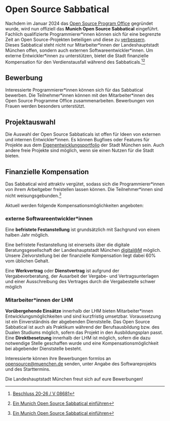 # Open Source Sabbatical

Nachdem im Januar 2024 das [Open Source Program Office](./ospo) gegründet wurde, wird nun offiziell das **Munich Open Source Sabbatical** eingeführt.
Fachlich qualifizierte Programmierer\*innen können sich für eine begrenzte Zeit an Open Source-Projekten beteiligen und diese zu [verbessern](./improve).  
Dieses Sabbatical steht nicht nur Mitarbeiter\*innen der Landeshauptstadt München offen, sondern auch externen Softwareentwickler\*innen.
Um externe Entwickler*innen zu unterstützen, bietet die Stadt finanzielle Kompensation für den Verdienstausfall während des Sabbaticals.[^beschluss][^antrag]


## Bewerbung

Interessierte Programmierer\*innen können sich für das Sabbatical bewerben.
Die Teilnehmer*innen können mit den Mitarbeiter\*innen des Open Source Programme Office zusammenarbeiten.
Bewerbungen von Frauen werden besonders unterstützt.

## Projektauswahl

Die Auswahl der Open Source Sabbaticals ist offen für Ideen von externen und internen Entwickler*innen.
Es können Bugfixes oder Features für Projekte aus dem [Eigenentwicklungsportfolio](https://github.com/it-at-m) der Stadt München sein.
Auch andere freie Projekte sind möglich, wenn sie einen Nutzen für die Stadt bieten.

## Finanzielle Kompensation

Das Sabbatical wird attraktiv vergütet, sodass sich die Programmierer\*innen von ihrem Arbeitgeber freistellen lassen können.
Die Teilnehmer\*innen sind nicht weisungsgebunden.[^antrag]

Aktuell werden folgende Kompensationsmöglichkeiten angeboten:

### externe Softwareentwickler\*innen

Eine __befristete Festanstellung__ ist grundsätzlich mit Sachgrund von einem halben Jahr möglich.

Eine befristete Festanstellung ist einerseits über die digitale Beratungsgesellschaft der Landeshauptstadt München [digital@M](https://digital-at-m.de/) möglich.
Unsere Zielvorstellung bei der finanzielle Kompensation liegt dabei 60% vom üblichen Gehalt.

Eine __Werkvertrag__ oder __Dienstvertrag__ ist aufgrund der Vergabevorberatung, der Ausarbeit der Vergabe- und Vertragsunterlagen und einer Ausschreibung des Vertrages durch die Vergabestelle schwer möglich


### Mitarbeiter*innen der LHM

__Vorübergehende Einsätze__ innerhalb der LHM bieten Mitarbeiter\*innen Entwicklungsmöglichkeiten und sind kurzfristig umsetzbar.
Voraussetzung ist ein Einverständnis der abgebenden Dienststelle.
Das Open Source Sabbatical ist auch als Praktikum während der Berufsausbildung bzw. des Dualen Studiums möglich, sofern das Projekt in den Ausbildungsplan passt.  
Eine __Direktbesetzung__ innerhalb der LHM ist möglich, sofern die dazu notwendige Stelle geschaffen wurde und eine Kompensationsmöglichkeit bei abgebender Dienststelle besteht.


Interessierte können ihre Bewerbungen formlos an [opensource@muenchen.de](mailto:opensource@muenchen.de) senden, unter Angabe des Softwareprojekts und des Starttermins.

Die Landeshauptstadt München freut sich auf eure Bewerbungen!


[^antrag]: [Ein Munich Open Source Sabbatical einführen](https://risi.muenchen.de/risi/antrag/detail/6289826)
[^beschluss]: [Beschluss 20-26 / V 08681](https://risi.muenchen.de/risi/sitzungsvorlage/detail/7532900)
